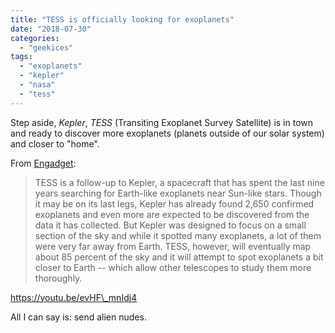 ```yaml
---
title: "TESS is officially looking for exoplanets"
date: "2018-07-30"
categories: 
  - "geekices"
tags: 
  - "exoplanets"
  - "kepler"
  - "nasa"
  - "tess"
---
```


Step aside, _Kepler_, _TESS_ (Transiting Exoplanet Survey Satellite) is in town and ready to discover more exoplanets (planets outside of our solar system) and closer to "home".

From [Engadget](https://www.engadget.com/2018/07/30/nasa-tess-spacecraft-begins-search-exoplanets/):

> TESS is a follow-up to Kepler, a spacecraft that has spent the last nine years searching for Earth-like exoplanets near Sun-like stars. Though it may be on its last legs, Kepler has already found 2,650 confirmed exoplanets and even more are expected to be discovered from the data it has collected. But Kepler was designed to focus on a small section of the sky and while it spotted many exoplanets, a lot of them were very far away from Earth. TESS, however, will eventually map about 85 percent of the sky and it will attempt to spot exoplanets a bit closer to Earth -- which allow other telescopes to study them more thoroughly.

https://youtu.be/evHF\_mnIdj4

All I can say is: send alien nudes.
